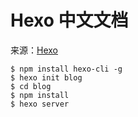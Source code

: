 # Hexo 中文文档

来源：[Hexo](https://hexo.io/zh-cn/)

```
$ npm install hexo-cli -g
$ hexo init blog
$ cd blog
$ npm install
$ hexo server 
```